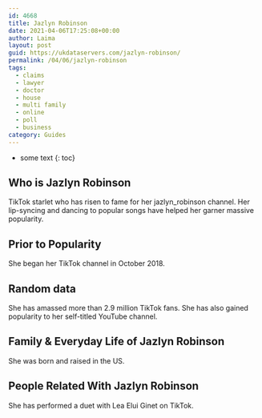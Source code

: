 ```yaml
---
id: 4668
title: Jazlyn Robinson
date: 2021-04-06T17:25:08+00:00
author: Laima
layout: post
guid: https://ukdataservers.com/jazlyn-robinson/
permalink: /04/06/jazlyn-robinson
tags:
  - claims
  - lawyer
  - doctor
  - house
  - multi family
  - online
  - poll
  - business
category: Guides
---
```


* some text
{: toc}


## Who is Jazlyn Robinson
                  
                  
                  
TikTok starlet who has risen to fame for her jazlyn_robinson channel. Her lip-syncing and dancing to popular songs have helped her garner massive popularity. 
                  
              
            
              
            
                
                
                
## Prior to Popularity
                  
                  
                  
She began her TikTok channel in October 2018.
                  
              
            
              
            
                
                
                
## Random data
                  
                  
                  
She has amassed more than 2.9 million TikTok fans. She has also gained popularity to her self-titled YouTube channel. 
                  
              
            
              
            
                
                
                
## Family & Everyday Life of Jazlyn Robinson
                  
                  
                  
She was born and raised in the US.
                  
              
            
              
            
                
                
                
## People Related With Jazlyn Robinson
                  
                  
                  
She has performed a duet with Lea Elui Ginet on TikTok.
                  
              
            
              
            
                
              
            
              
              
            
            
              
            
          
          
          